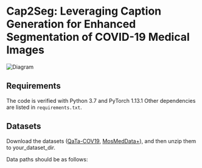 # Cap2Seg: Leveraging Caption Generation for Enhanced Segmentation of COVID-19 Medical Images

![Diagram](path-to-image)

## Requirements

The code is verified with Python 3.7 and PyTorch 1.13.1 Other dependencies are listed in `requirements.txt`.

## Datasets
Download the datasets ([QaTa-COV19](https://www.kaggle.com/datasets/maedemaftouni/covid19-ct-scan-lesion-segmentation-dataset), [MosMedData+](https://www.kaggle.com/datasets/maedemaftouni/covid19-ct-scan-lesion-segmentation-dataset)), and then unzip them to your_dataset_dir.


Data paths should be as follows:
